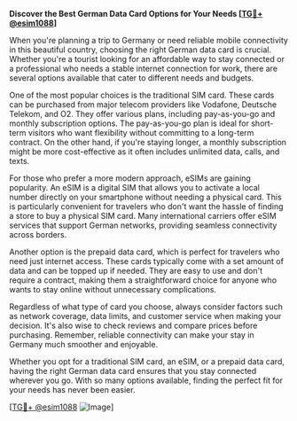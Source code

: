 **Discover the Best German Data Card Options for Your Needs [[TG💪+ @esim1088](https://t.me/s/esim1088)]**

When you're planning a trip to Germany or need reliable mobile connectivity in this beautiful country, choosing the right German data card is crucial. Whether you're a tourist looking for an affordable way to stay connected or a professional who needs a stable internet connection for work, there are several options available that cater to different needs and budgets.

One of the most popular choices is the traditional SIM card. These cards can be purchased from major telecom providers like Vodafone, Deutsche Telekom, and O2. They offer various plans, including pay-as-you-go and monthly subscription options. The pay-as-you-go plan is ideal for short-term visitors who want flexibility without committing to a long-term contract. On the other hand, if you're staying longer, a monthly subscription might be more cost-effective as it often includes unlimited data, calls, and texts.

For those who prefer a more modern approach, eSIMs are gaining popularity. An eSIM is a digital SIM that allows you to activate a local number directly on your smartphone without needing a physical card. This is particularly convenient for travelers who don't want the hassle of finding a store to buy a physical SIM card. Many international carriers offer eSIM services that support German networks, providing seamless connectivity across borders.

Another option is the prepaid data card, which is perfect for travelers who need just internet access. These cards typically come with a set amount of data and can be topped up if needed. They are easy to use and don't require a contract, making them a straightforward choice for anyone who wants to stay online without unnecessary complications.

Regardless of what type of card you choose, always consider factors such as network coverage, data limits, and customer service when making your decision. It's also wise to check reviews and compare prices before purchasing. Remember, reliable connectivity can make your stay in Germany much smoother and enjoyable.

Whether you opt for a traditional SIM card, an eSIM, or a prepaid data card, having the right German data card ensures that you stay connected wherever you go. With so many options available, finding the perfect fit for your needs has never been easier.

[[TG💪+ @esim1088](https://t.me/s/esim1088) ![Image](https://i.postimg.cc/Y0z9fWf4/image.png)]